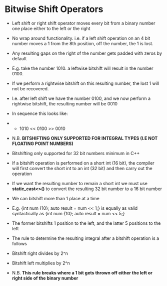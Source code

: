 # Bitwise Shift Operators

- Left shift or right shift operator moves every bit from a binary number one place either to the left or the right
- No wrap around functionality. i.e. if a left shift operation on an 4 bit number moves a 1 from the 8th position, off the number, the 1 is lost. 
- Any resulting gaps on the right of the number gets padded with zeros by default
- E.g. take the number 1010. a leftwise bitshift will result in the number 0100. 
- If we perform a rightwise bitshift on this resulting number, the lost 1 will not be recovered.
- I.e. after left shift we have the number 0100, and we now perform a rightwise bitshift, the resulting number will be 0010  
- In sequence this looks like:
- - 1010 << 0100 >> 0010
- N.B. **BITSHIFTING ONLY SUPPORTED FOR INTEGRAL TYPES (I.E NOT FLOATING POINT NUMBERS)**
- Bitshifting only supported for 32 bit numbers minimum in C++
- If a bitshift operation is performed on a short int (16 bit), the compiler will first convert the short int to an int (32 bit) and then carry out the operation
- If we want the resulting number to remain a short int we must use **static_cast<>()** to convert the resulting 32 bit number to a 16 bit number
- We can bitshift more than 1 place at a time
- E.g. {int num {10}; auto result = num << 1;} is equally as valid syntactically as {int num {10}; auto result = num << 5;} 
- The former bitshifts 1 position to the left, and the latter 5 positions to the left

- The rule to determine the resulting integral after a bitshift operation is a follows
- Bitshift right divides by 2^n
- Bitshift left multiplies by 2^n
- N.B. **This rule breaks where a 1 bit gets thrown off either the left or right side of the binary number**